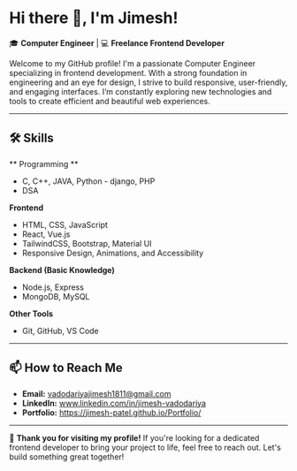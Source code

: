 
# Hi there 👋, I'm Jimesh!


🎓 **Computer Engineer** | 💻 **Freelance Frontend Developer**

Welcome to my GitHub profile! I'm a passionate Computer Engineer specializing in frontend development. With a strong foundation in engineering and an eye for design, I strive to build responsive, user-friendly, and engaging interfaces. I’m constantly exploring new technologies and tools to create efficient and beautiful web experiences.


---

## 🛠️ Skills

** Programming **
- C, C++, JAVA, Python - django, PHP
- DSA


**Frontend**
- HTML, CSS, JavaScript
- React, Vue.js
- TailwindCSS, Bootstrap, Material UI
- Responsive Design, Animations, and Accessibility


**Backend (Basic Knowledge)**
- Node.js, Express
- MongoDB, MySQL


**Other Tools**
- Git, GitHub, VS Code


---



## 📫 How to Reach Me

- **Email:**  vadodariyajimesh1811@gmail.com
- **LinkedIn:**  www.linkedin.com/in/jimesh-vadodariya
- **Portfolio:**  https://jimesh-patel.github.io/Portfolio/

---



🌟 **Thank you for visiting my profile!** If you're looking for a dedicated frontend developer to bring your project to life, feel free to reach out. Let's build something great together!
